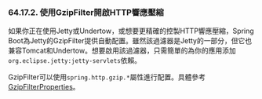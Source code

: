 ### 64.17.2. 使用GzipFilter開啟HTTP響應壓縮

如果你正在使用Jetty或Undertow，或想要更精確的控製HTTP響應壓縮，Spring Boot為Jetty的GzipFilter提供自動配置。雖然該過濾器是Jetty的一部分，但它也兼容Tomcat和Undertow。想要啟用該過濾器，只需簡單的為你的應用添加`org.eclipse.jetty:jetty-servlets`依賴。

GzipFilter可以使用`spring.http.gzip.*`屬性進行配置。具體參考[GzipFilterProperties](http://github.com/spring-projects/spring-boot/tree/master/spring-boot-autoconfigure/src/main/java/org/springframework/boot/autoconfigure/web/GzipFilterProperties.java)。

